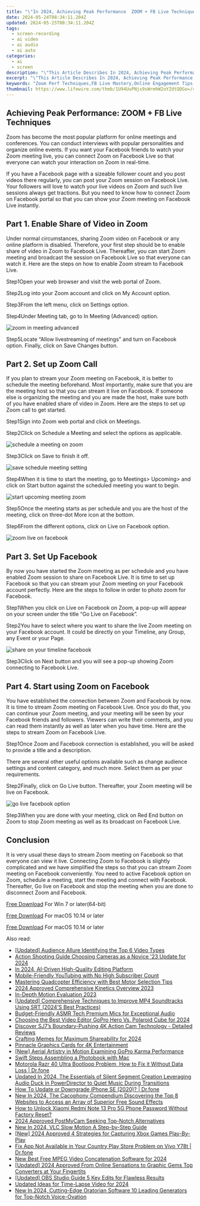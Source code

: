 ```yaml
---
title: "\"In 2024, Achieving Peak Performance  ZOOM + FB Live Techniques\""
date: 2024-05-24T08:34:11.204Z
updated: 2024-05-25T08:34:11.204Z
tags: 
  - screen-recording
  - ai video
  - ai audio
  - ai auto
categories: 
  - ai
  - screen
description: "\"This Article Describes In 2024, Achieving Peak Performance: ZOOM + FB Live Techniques\""
excerpt: "\"This Article Describes In 2024, Achieving Peak Performance: ZOOM + FB Live Techniques\""
keywords: "Zoom Perf Techniques,FB Live Mastery,Online Engagement Tips,Streaming Efficiency Strategies,Peak Performance ZOOM,Virtual Presentations Hacks,Live Stream Best Practices"
thumbnail: https://www.lifewire.com/thmb/1U94UuPNjs9sWrmhW2oYZdtQOGo=/400x300/filters:no_upscale():max_bytes(150000):strip_icc()/delioption2-9bda55697741460689d37ff358db63f8.png
---
```


## Achieving Peak Performance: ZOOM + FB Live Techniques

Zoom has become the most popular platform for online meetings and conferences. You can conduct interviews with popular personalities and organize online events. If you want your Facebook friends to watch your Zoom meeting live, you can connect Zoom on Facebook Live so that everyone can watch your interaction on Zoom in real-time.

If you have a Facebook page with a sizeable follower count and you post videos there regularly, you can post your Zoom session on Facebook Live. Your followers will love to watch your live videos on Zoom and such live sessions always get tractions. But you need to know how to connect Zoom on Facebook portal so that you can show your Zoom meeting on Facebook Live instantly.

## Part 1\. Enable Share of Video in Zoom

Under normal circumstances, sharing Zoom video on Facebook or any online platform is disabled. Therefore, your first step should be to enable share of video in Zoom to Facebook Live. Thereafter, you can start Zoom meeting and broadcast the session on Facebook Live so that everyone can watch it. Here are the steps on how to enable Zoom stream to Facebook Live.

Step1Open your web browser and visit the web portal of Zoom.

Step2Log into your Zoom account and click on My Account option.

Step3From the left menu, click on Settings option.

Step4Under Meeting tab, go to In Meeting (Advanced) option.

![zoom in meeting advanced](https://images.wondershare.com/filmora/article-images/2022/07/zoom-facebook-1.jpg)

Step5Locate “Allow livestreaming of meetings” and turn on Facebook option. Finally, click on Save Changes button.

## Part 2\. Set up Zoom Call

If you plan to stream your Zoom meeting on Facebook, it is better to schedule the meeting beforehand. Most importantly, make sure that you are the meeting host so that you can stream it live on Facebook. If someone else is organizing the meeting and you are made the host, make sure both of you have enabled share of video in Zoom. Here are the steps to set up Zoom call to get started.

Step1Sign into Zoom web portal and click on Meetings.

Step2Click on Schedule a Meeting and select the options as applicable.

![schedule a meeting on zoom](https://images.wondershare.com/filmora/article-images/2022/07/zoom-facebook-2.jpg)

Step3Click on Save to finish it off.

![save schedule meeting setting](https://images.wondershare.com/filmora/article-images/2022/07/zoom-facebook-3.jpg)

Step4When it is time to start the meeting, go to Meetings> Upcoming> and click on Start button against the scheduled meeting you want to begin.

![start upcoming meeting zoom](https://images.wondershare.com/filmora/article-images/2022/07/zoom-facebook-4.jpg)

Step5Once the meeting starts as per schedule and you are the host of the meeting, click on three-dot More icon at the bottom.

Step6From the different options, click on Live on Facebook option.

![zoom live on facebook](https://images.wondershare.com/filmora/article-images/2022/07/zoom-facebook-5.jpg)

## Part 3\. Set Up Facebook

By now you have started the Zoom meeting as per schedule and you have enabled Zoom session to share on Facebook Live. It is time to set up Facebook so that you can stream your Zoom meeting on your Facebook account perfectly. Here are the steps to follow in order to photo zoom for Facebook.

Step1When you click on Live on Facebook on Zoom, a pop-up will appear on your screen under the title “Go Live on Facebook”.

Step2You have to select where you want to share the live Zoom meeting on your Facebook account. It could be directly on your Timeline, any Group, any Event or your Page.

![share on your timeline facebook](https://images.wondershare.com/filmora/article-images/2022/07/zoom-facebook-6.jpg)

Step3Click on Next button and you will see a pop-up showing Zoom connecting to Facebook Live.

## Part 4\. Start using Zoom on Facebook

You have established the connection between Zoom and Facebook by now. It is time to stream Zoom meeting on Facebook Live. Once you do that, you can continue your Zoom meeting, and your meeting will be seen by your Facebook friends and followers. Viewers can write their comments, and you can read them instantly as well as later when you have time. Here are the steps to stream Zoom on Facebook Live.

Step1Once Zoom and Facebook connection is established, you will be asked to provide a title and a description.

There are several other useful options available such as change audience settings and content category, and much more. Select them as per your requirements.

Step2Finally, click on Go Live button. Thereafter, your Zoom meeting will be live on Facebook.

![go live facebook option](https://images.wondershare.com/filmora/article-images/2022/07/zoom-facebook-7.jpg)

Step3When you are done with your meeting, click on Red End button on Zoom to stop Zoom meeting as well as its broadcast on Facebook Live.

## Conclusion

It is very usual these days to stream Zoom meeting on Facebook so that everyone can view it live. Connecting Zoom to Facebook is slightly complicated and we have simplified the steps so that you can stream Zoom meeting on Facebook conveniently. You need to active Facebook option on Zoom, schedule a meeting, start the meeting and connect with Facebook. Thereafter, Go live on Facebook and stop the meeting when you are done to disconnect Zoom and Facebook.

[Free Download](https://tools.techidaily.com/wondershare/filmora/download/) For Win 7 or later(64-bit)

[Free Download](https://tools.techidaily.com/wondershare/filmora/download/) For macOS 10.14 or later

[Free Download](https://tools.techidaily.com/wondershare/filmora/download/) For macOS 10.14 or later

<ins class="adsbygoogle"
     style="display:block"
     data-ad-format="autorelaxed"
     data-ad-client="ca-pub-7571918770474297"
     data-ad-slot="1223367746"></ins>

<ins class="adsbygoogle"
     style="display:block"
     data-ad-format="autorelaxed"
     data-ad-client="ca-pub-7571918770474297"
     data-ad-slot="1223367746"></ins>



<ins class="adsbygoogle"
     style="display:block"
     data-ad-client="ca-pub-7571918770474297"
     data-ad-slot="8358498916"
     data-ad-format="auto"
     data-full-width-responsive="true"></ins>


<span class="atpl-alsoreadstyle">Also read:</span>
<div><ul>
<li><a href="https://extra-lessons.techidaily.com/updated-audience-allure-identifying-the-top-6-video-types/"><u>[Updated] Audience Allure  Identifying the Top 6 Video Types</u></a></li>
<li><a href="https://extra-lessons.techidaily.com/action-shooting-guide-choosing-cameras-as-a-novice-23-update-for-2024/"><u>Action Shooting Guide  Choosing Cameras as a Novice '23 Update for 2024</u></a></li>
<li><a href="https://extra-lessons.techidaily.com/in-2024-ai-driven-high-quality-editing-platform/"><u>In 2024, AI-Driven High-Quality Editing Platform</u></a></li>
<li><a href="https://extra-lessons.techidaily.com/mobile-friendly-youtubing-with-no-high-subscriber-count/"><u>Mobile-Friendly YouTubing with No High Subscriber Count</u></a></li>
<li><a href="https://extra-lessons.techidaily.com/mastering-quadcopter-efficiency-with-best-motor-selection-tips/"><u>Mastering Quadcopter Efficiency with Best Motor Selection Tips</u></a></li>
<li><a href="https://extra-lessons.techidaily.com/2024-approved-comprehensive-kinetics-overview-2023/"><u>2024 Approved  Comprehensive Kinetics Overview 2023</u></a></li>
<li><a href="https://extra-lessons.techidaily.com/in-depth-motion-evaluation-2023/"><u>In-Depth Motion Evaluation 2023</u></a></li>
<li><a href="https://extra-lessons.techidaily.com/updated-comprehensive-techniques-to-improve-mp4-soundtracks-using-srt-2024s-best-practices/"><u>[Updated] Comprehensive Techniques to Improve MP4 Soundtracks Using SRT (2024'S Best Practices)</u></a></li>
<li><a href="https://extra-lessons.techidaily.com/budget-friendly-asmr-tech-premium-mics-for-exceptional-audio/"><u>Budget-Friendly ASMR Tech  Premium Mics for Exceptional Audio</u></a></li>
<li><a href="https://extra-lessons.techidaily.com/choosing-the-best-video-editor-gopro-hero-vs-polaroid-cube-for-2024/"><u>Choosing the Best Video Editor  GoPro Hero Vs. Polaroid Cube for 2024</u></a></li>
<li><a href="https://extra-lessons.techidaily.com/discover-sj7s-boundary-pushing-4k-action-cam-technology-detailed-reviews/"><u>Discover SJ7’s Boundary-Pushing 4K Action Cam Technology - Detailed Reviews</u></a></li>
<li><a href="https://extra-lessons.techidaily.com/crafting-memes-for-maximum-shareability-for-2024/"><u>Crafting Memes for Maximum Shareability for 2024</u></a></li>
<li><a href="https://extra-lessons.techidaily.com/pinnacle-graphics-cards-for-4k-entertainment/"><u>Pinnacle Graphics Cards for 4K Entertainment</u></a></li>
<li><a href="https://extra-lessons.techidaily.com/new-aerial-artistry-in-motion-examining-gopro-karma-performance/"><u>[New] Aerial Artistry in Motion  Examining GoPro Karma Performance</u></a></li>
<li><a href="https://extra-lessons.techidaily.com/swift-steps-assembling-a-photobook-with-mac/"><u>Swift Steps  Assembling a Photobook with Mac</u></a></li>
<li><a href="https://fix-guide.techidaily.com/motorola-razr-40-ultra-bootloop-problem-how-to-fix-it-without-data-loss-drfone-by-drfone-fix-android-problems-fix-android-problems/"><u>Motorola Razr 40 Ultra Bootloop Problem, How to Fix it Without Data Loss | Dr.fone</u></a></li>
<li><a href="https://sound-tweaking.techidaily.com/updated-in-2024-the-essentials-of-silent-segment-creation-leveraging-audio-duck-in-powerdirector-to-quiet-music-during-transitions/"><u>Updated In 2024, The Essentials of Silent Segment Creation Leveraging Audio Duck in PowerDirector to Quiet Music During Transitions</u></a></li>
<li><a href="https://review-topics.techidaily.com/how-to-update-or-downgrade-iphone-se-2020-drfone-by-drfone-ios-system-repair-ios-system-repair/"><u>How To Update or Downgrade iPhone SE (2020)? | Dr.fone</u></a></li>
<li><a href="https://audio-shaping.techidaily.com/new-in-2024-the-cacophony-compendium-discovering-the-top-8-websites-to-access-an-array-of-superior-free-sound-effects/"><u>New In 2024, The Cacophony Compendium Discovering the Top 8 Websites to Access an Array of Superior Free Sound Effects</u></a></li>
<li><a href="https://unlock-android.techidaily.com/how-to-unlock-xiaomi-redmi-note-13-pro-5g-phone-password-without-factory-reset-by-drfone-android/"><u>How to Unlock Xiaomi Redmi Note 13 Pro 5G Phone Password Without Factory Reset?</u></a></li>
<li><a href="https://screen-video-capture.techidaily.com/2024-approved-postmycam-seeking-top-notch-alternatives/"><u>2024 Approved  PostMyCam  Seeking Top-Notch Alternatives</u></a></li>
<li><a href="https://video-creation-software.techidaily.com/new-in-2024-vlc-slow-motion-a-step-by-step-guide/"><u>New In 2024, VLC Slow Motion A Step-by-Step Guide</u></a></li>
<li><a href="https://screen-sharing-recording.techidaily.com/new-2024-approved-4-strategies-for-capturing-xbox-games-play-by-play/"><u>[New] 2024 Approved  4 Strategies for Capturing Xbox Games Play-By-Play</u></a></li>
<li><a href="https://howto.techidaily.com/fix-app-not-available-in-your-country-play-store-problem-on-vivo-y78t-drfone-by-drfone-fix-android-problems-fix-android-problems/"><u>Fix App Not Available in Your Country Play Store Problem on Vivo Y78t | Dr.fone</u></a></li>
<li><a href="https://video-creation-software.techidaily.com/new-best-free-mpeg-video-concatenation-software-for-2024/"><u>New Best Free MPEG Video Concatenation Software for 2024</u></a></li>
<li><a href="https://tiktok-clips.techidaily.com/updated-2024-approved-from-online-sensations-to-graphic-gems-top-converters-at-your-fingertits/"><u>[Updated] 2024 Approved  From Online Sensations to Graphic Gems  Top Converters at Your Fingertits</u></a></li>
<li><a href="https://video-capture.techidaily.com/updated-obs-studio-guide-5-key-edits-for-flawless-results/"><u>[Updated] OBS Studio Guide  5 Key Edits for Flawless Results</u></a></li>
<li><a href="https://ai-video-editing.techidaily.com/updated-ideas-for-time-lapse-video-for-2024/"><u>Updated Ideas for Time-Lapse Video for 2024</u></a></li>
<li><a href="https://audio-shaping.techidaily.com/new-in-2024-cutting-edge-oratorian-software-10-leading-generators-for-top-notch-voice-ovation/"><u>New In 2024, Cutting-Edge Oratorian Software 10 Leading Generators for Top-Notch Voice-Ovation</u></a></li>
</ul></div>

